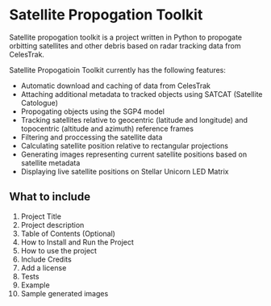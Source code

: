 # Satellite Propogation Toolkit

Satellite propogation toolkit is a project written in Python to propogate orbitting satellites and other debris based on radar tracking data from CelesTrak.

Satellite Propogatioin Toolkit currently has the following features:

* Automatic download and caching of data from CelesTrak
* Attaching additional metadata to tracked objects using SATCAT (Satellite Catologue)
* Propogating objects using the SGP4 model
* Tracking satellites relative to geocentric (latitude and longitude) and topocentric (altitude and azimuth) reference frames
* Filtering and proccessing the satellite data
* Calculating satellite position relative to rectangular projections
* Generating images representing current satellite positions based on satellite metadata
* Displaying live satellite positions on Stellar Unicorn LED Matrix

## What to include

1. Project Title
2. Project description
3. Table of Contents (Optional)
4. How to Install and Run the Project
5. How to use the project
6. Include Credits
7. Add a license
8. Tests
9. Example
10. Sample generated images
